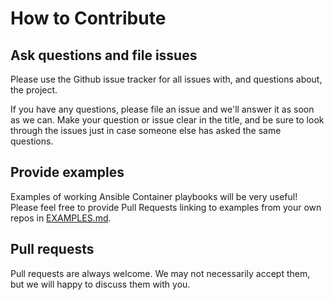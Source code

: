 # How to Contribute

## Ask questions and file issues

Please use the Github issue tracker for all issues with, and questions about, the project. 

If you have any questions, please file an issue and we'll answer it as soon as we can. Make your question or issue
clear in the title, and be sure to look through the issues just in case someone else has asked the same questions.

## Provide examples

Examples of working Ansible Container playbooks will be very useful! Please feel free to provide Pull Requests linking
to examples from your own repos in [EXAMPLES.md](./EXAMPLES.md).

## Pull requests

Pull requests are always welcome. We may not necessarily accept them, but we will happy to discuss them with you.
